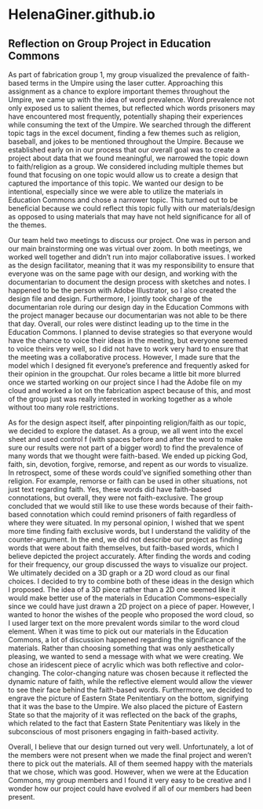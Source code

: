 # HelenaGiner.github.io

<h2>Reflection on Group Project in Education Commons </h2>

As part of fabrication group 1, my group visualized the prevalence of faith-based terms in the Umpire using the laser cutter. Approaching this assignment as a chance to explore important themes throughout the Umpire, we came up with the idea of word prevalence. Word prevalence not only exposed us to salient themes, but reflected which words prisoners may have encountered most frequently, potentially shaping their experiences while consuming the text of the Umpire. We searched through the different topic tags in the excel document, finding a few themes such as religion, baseball, and jokes to be mentioned throughout the Umpire. Because we established early on in our process that our overall goal was to create a project about data that we found meaningful, we narrowed the topic down to faith/religion as a group. We considered including multiple themes but found that focusing on one topic would allow us to create a design that captured the importance of this topic. We wanted our design to be intentional, especially since we were able to utilize the materials in Education Commons and chose a narrower topic. This turned out to be beneficial because we could reflect this topic fully with our materials/design as opposed to using materials that may have not held significance for all of the themes.

<p>Our team held two meetings to discuss our project. One was in person and our main brainstorming one was virtual over zoom. In both meetings, we worked well together and didn’t run into major collaborative issues. I worked as the design facilitator, meaning that it was my responsibility to ensure that everyone was on the same page with our design, and working with the documentarian to document the design process with sketches and notes. I happened to be the person with Adobe Illustrator, so I also created the design file and design. Furthermore, I jointly took charge of the documentarian role during our design day in the Education Commons with the project manager because our documentarian was not able to be there that day. Overall, our roles were distinct leading up to the time in the Education Commons. I planned to devise strategies so that everyone would have the chance to voice their ideas in the meeting, but everyone seemed to voice theirs very well, so I did not have to work very hard to ensure that the meeting was a collaborative process. However, I made sure that the model which I designed fit everyone’s preference and frequently asked for their opinion in the groupchat. Our roles became a little bit more blurred once we started working on our project since I had the Adobe file on my cloud and worked a lot on the fabrication aspect because of this, and most of the group just was really interested in working together as a whole without too many role restrictions. </p>
<p>As for the design aspect itself, after pinpointing religion/faith as our topic, we decided to explore the dataset. As a group, we all went into the excel sheet and used control f (with spaces before and after the word to make sure our results were not part of a bigger word) to find the prevalence of many words that we thought were faith-based. We ended up picking God, faith, sin, devotion, forgive, remorse, and repent as our words to visualize. In retrospect, some of these words could’ve signified something other than religion. For example, remorse or faith can be used in other situations, not just text regarding faith. Yes, these words did have faith-based connotations, but overall, they were not faith-exclusive. The group concluded that we would still like to use these words because of their faith-based connotation which could remind prisoners of faith regardless of where they were situated. In my personal opinion, I wished that we spent more time finding faith exclusive words, but I understand the validity of the counter-argument. In the end, we did not describe our project as finding words that were about faith themselves, but faith-based words, which I believe depicted the project accurately. After finding the words and coding for their frequency, our group discussed the ways to visualize our project. We ultimately decided on a 3D graph or a 2D word cloud as our final choices. I decided to try to combine both of these ideas in the design which I proposed. The idea of a 3D piece rather than a 2D one seemed like it would make better use of the materials in Education Commons–especially since we could have just drawn a 2D project on a piece of paper. However, I wanted to honor the wishes of the people who proposed the word cloud, so I used larger text on the more prevalent words similar to the word cloud element. When it was time to pick out our materials in the Education Commons, a lot of discussion happened regarding the significance of the materials. Rather than choosing something that was only aesthetically pleasing, we wanted to send a message with what we were creating. We chose an iridescent piece of acrylic which was both reflective and color-changing. The color-changing nature was chosen because it reflected the dynamic nature of faith, while the reflective element would allow the viewer to see their face behind the faith-based words. Furthermore, we decided to engrave the picture of Eastern State Penitentiary on the bottom, signifying that it was the base to the Umpire. We also placed the picture of Eastern State so that the majority of it was reflected on the back of the graphs, which related to the fact that Eastern State Penitentiary was likely in the subconscious of most prisoners engaging in faith-based activity. 
</p>
<p>Overall, I believe that our design turned out very well. Unfortunately, a lot of the members were not present when we made the final project and weren’t there to pick out the materials. All of them seemed happy with the materials that we chose, which was good. However, when we were at the Education Commons, my group members and I found it very easy to be creative and I wonder how our project could have evolved if all of our members had been present. </p>
